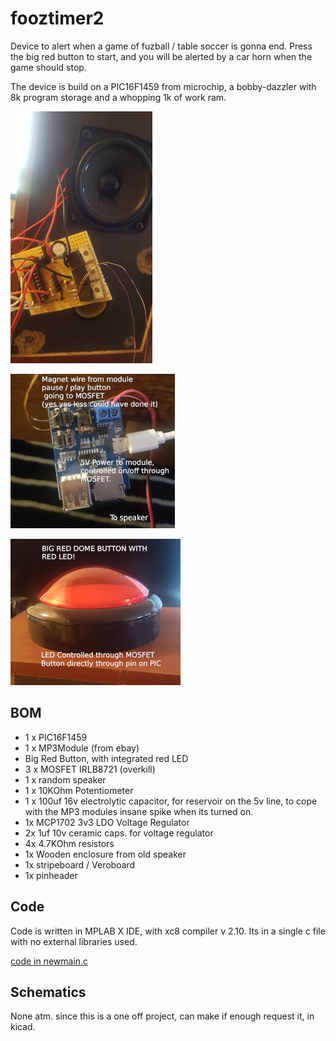# fooztimer2

Device to alert when a game of fuzball / table soccer is gonna end.
Press the big red button to start, and you will be alerted by a
car horn when the game should stop.

The device is build on a PIC16F1459 from microchip, a bobby-dazzler
with 8k program storage and a whopping 1k of work ram.

![alt text][fuzboard2]

[fuzboard2]: ./images/foozboard2.png "Veroboard 1 off fooztimer"

[mp3module]: ./images/mp3module-desc.png "Veroboard 1 off fooztimer"

[bigredbutton]: ./images/big_red-desc.png "Big red button with red LED"


![alt text][mp3module]


![alt text][bigredbutton]


## BOM

* 1 x PIC16F1459
* 1 x MP3Module (from ebay)
* Big Red Button, with integrated red LED
* 3 x MOSFET IRLB8721 (overkill)
* 1 x random speaker
* 1 x 10KOhm Potentiometer
* 1 x 100uf 16v electrolytic capacitor,
      for reservoir on the 5v line, to cope with the MP3 modules
      insane spike when its turned on.
* 1x MCP1702 3v3 LDO Voltage Regulator
* 2x 1uf 10v ceramic caps. for voltage regulator
* 4x 4.7KOhm resistors
* 1x Wooden enclosure from old speaker
* 1x stripeboard / Veroboard
* 1x pinheader


## Code

Code is written in MPLAB X IDE, with xc8 compiler v 2.10.
Its in a single c file with no external libraries used.

[code in newmain.c](./newmain.c)

## Schematics

None atm. since this is a one off project, can make if enough
request it, in kicad.
